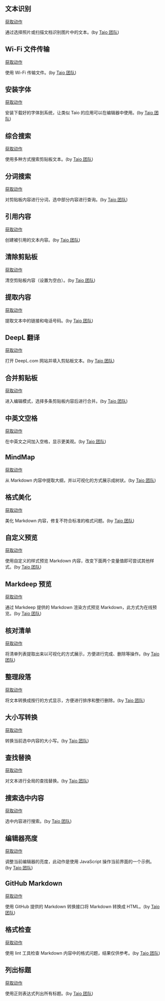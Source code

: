 ## 文本识别

<a href='/docs/cn/actions/builtin/text-recognition.json'>获取动作</a>

通过选择照片或扫描文档识别图片中的文本。(by [Taio 团队](https://taio.app/cn/))

## Wi-Fi 文件传输

<a href='/docs/cn/actions/utility/wifi-transfer.json'>获取动作</a>

使用 Wi-Fi 传输文件。(by [Taio 团队](https://taio.app/cn/))

## 安装字体

<a href='/docs/cn/actions/utility/install-font.json'>获取动作</a>

安装下载好的字体到系统，让类似 Taio 的应用可以在编辑器中使用。(by [Taio 团队](https://taio.app/cn/))

## 综合搜索

<a href='/docs/cn/actions/builtin/universal-search.json'>获取动作</a>

使用多种方式搜索剪贴板文本。(by [Taio 团队](https://taio.app/cn/))

## 分词搜索

<a href='/docs/cn/actions/builtin/text-tokenization.json'>获取动作</a>

对剪贴板内容进行分词，选中部分内容进行查询。(by [Taio 团队](https://taio.app/cn/))

## 引用内容

<a href='/docs/cn/actions/builtin/quote.json'>获取动作</a>

创建被引用的文本内容。(by [Taio 团队](https://taio.app/cn/))

## 清除剪贴板

<a href='/docs/cn/actions/builtin/clear-clipboard.json'>获取动作</a>

清空剪贴板内容（设置为空白）。(by [Taio 团队](https://taio.app/cn/))

## 提取内容

<a href='/docs/cn/actions/builtin/extract-content.json'>获取动作</a>

提取文本中的链接和电话号码。(by [Taio 团队](https://taio.app/cn/))

## DeepL 翻译

<a href='/docs/cn/actions/builtin/deepl-translate.json'>获取动作</a>

打开 DeepL.com 网站并填入剪贴板文本。(by [Taio 团队](https://taio.app/cn/))

## 合并剪贴板

<a href='/docs/cn/actions/builtin/merge-clippings.json'>获取动作</a>

进入编辑模式，选择多条剪贴板内容后进行合并。(by [Taio 团队](https://taio.app/cn/))

## 中英文空格

<a href='/docs/cn/actions/builtin/pangu.json'>获取动作</a>

在中英文之间加入空格，显示更美观。(by [Taio 团队](https://taio.app/cn/))

## MindMap

<a href='/docs/cn/actions/builtin/mindmap.json'>获取动作</a>

从 Markdown 内容中提取大纲，并以可视化的方式展示成树状。(by [Taio 团队](https://taio.app/cn/))

## 格式美化

<a href='/docs/cn/actions/builtin/beautify.json'>获取动作</a>

美化 Markdown 内容，修复不符合标准的格式问题。(by [Taio 团队](https://taio.app/cn/))

## 自定义预览

<a href='/docs/cn/actions/builtin/custom-preview.json'>获取动作</a>

使用自定义的样式预览 Markdown 内容，改变下面两个变量值即可尝试其他样式。(by [Taio 团队](https://taio.app/cn/))

## Markdeep 预览

<a href='/docs/cn/actions/builtin/markdeep-preview.json'>获取动作</a>

通过 Markdeep 提供的 Markdown 渲染方式预览 Markdown，此方式为在线预览。(by [Taio 团队](https://taio.app/cn/))

## 核对清单

<a href='/docs/cn/actions/builtin/checklist.json'>获取动作</a>

将清单列表提取出来以可视化的方式展示，方便进行完成、删除等操作。(by [Taio 团队](https://taio.app/cn/))

## 整理段落

<a href='/docs/cn/actions/builtin/lines-view.json'>获取动作</a>

将文本转换成按行的方式显示，方便进行排序和整行删除。(by [Taio 团队](https://taio.app/cn/))

## 大小写转换

<a href='/docs/cn/actions/builtin/text-case.json'>获取动作</a>

转换当前选中内容的大小写。(by [Taio 团队](https://taio.app/cn/))

## 查找替换

<a href='/docs/cn/actions/builtin/search-replace.json'>获取动作</a>

对文本进行全局的查找替换。(by [Taio 团队](https://taio.app/cn/))

## 搜索选中内容

<a href='/docs/cn/actions/builtin/search-selected.json'>获取动作</a>

选中内容进行搜索。(by [Taio 团队](https://taio.app/cn/))

## 编辑器亮度

<a href='/docs/cn/actions/builtin/editor-brightness.json'>获取动作</a>

调整当前编辑器的亮度，此动作是使用 JavaScript 操作当前界面的一个示例。(by [Taio 团队](https://taio.app/cn/))

## GitHub Markdown

<a href='/docs/cn/actions/builtin/github-markdown.json'>获取动作</a>

使用 GitHub 提供的 Markdown 转换接口将 Markdown 转换成 HTML。(by [Taio 团队](https://taio.app/cn/))

## 格式检查

<a href='/docs/cn/actions/builtin/markdown-lint.json'>获取动作</a>

使用 lint 工具检查 Markdown 内容中的格式问题，结果仅供参考。(by [Taio 团队](https://taio.app/cn/))

## 列出标题

<a href='/docs/cn/actions/builtin/list-headings.json'>获取动作</a>

使用正则表达式列出所有标题。(by [Taio 团队](https://taio.app/cn/))